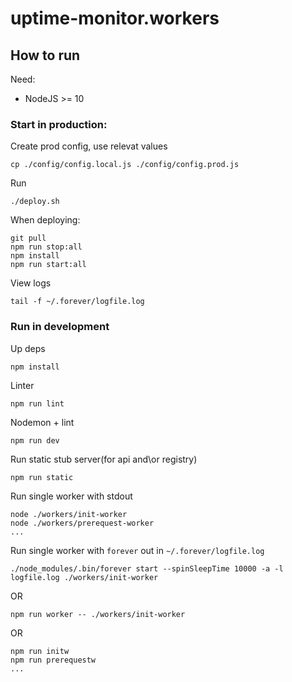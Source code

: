 
# uptime-monitor.workers

## How to run 

Need:
- NodeJS >= 10

### Start in production:

Create prod config, use relevat values

    cp ./config/config.local.js ./config/config.prod.js
Run

    ./deploy.sh

When deploying:

    git pull
    npm run stop:all
    npm install
    npm run start:all

View logs

    tail -f ~/.forever/logfile.log

### Run in development
Up deps
    
    npm install
Linter

    npm run lint
Nodemon + lint

    npm run dev

Run static stub server(for api and\or registry)

    npm run static

Run single worker with stdout

    node ./workers/init-worker
    node ./workers/prerequest-worker
    ...
Run single worker with `forever` out in `~/.forever/logfile.log`

    ./node_modules/.bin/forever start --spinSleepTime 10000 -a -l logfile.log ./workers/init-worker
OR

    npm run worker -- ./workers/init-worker

OR 

    npm run initw
    npm run prerequestw
    ...